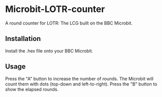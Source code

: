 # Microbit-LOTR-counter
A round counter for LOTR: The LCG built on the BBC Microbit.

## Installation
Install the .hex file onto your BBC Microbit.

## Usage
Press the "A" button to increase the number of rounds. The Microbit will count them with dots (top-down and left-to-right).
Press the "B" button to show the elapsed rounds.
